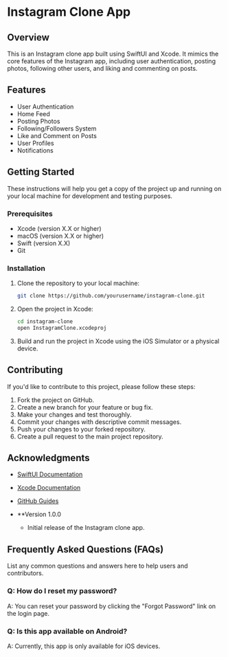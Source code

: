 # Instagram Clone App
## Overview

This is an Instagram clone app built using SwiftUI and Xcode. It mimics the core features of the Instagram app, including user authentication, posting photos, following other users, and liking and commenting on posts.

## Features

- User Authentication
- Home Feed
- Posting Photos
- Following/Followers System
- Like and Comment on Posts
- User Profiles
- Notifications

## Getting Started

These instructions will help you get a copy of the project up and running on your local machine for development and testing purposes.

### Prerequisites

- Xcode (version X.X or higher)
- macOS (version X.X or higher)
- Swift (version X.X)
- Git

### Installation

1. Clone the repository to your local machine:

   ```bash
   git clone https://github.com/yourusername/instagram-clone.git
   ```

2. Open the project in Xcode:

   ```bash
   cd instagram-clone
   open InstagramClone.xcodeproj
   ```

3. Build and run the project in Xcode using the iOS Simulator or a physical device.

## Contributing

If you'd like to contribute to this project, please follow these steps:

1. Fork the project on GitHub.
2. Create a new branch for your feature or bug fix.
3. Make your changes and test thoroughly.
4. Commit your changes with descriptive commit messages.
5. Push your changes to your forked repository.
6. Create a pull request to the main project repository.

## Acknowledgments

- [SwiftUI Documentation](https://developer.apple.com/documentation/swiftui)
- [Xcode Documentation](https://developer.apple.com/documentation/xcode)
- [GitHub Guides](https://guides.github.com/)


- **Version 1.0.0
  - Initial release of the Instagram clone app.

## Frequently Asked Questions (FAQs)

List any common questions and answers here to help users and contributors.

### Q: How do I reset my password?

A: You can reset your password by clicking the "Forgot Password" link on the login page.

### Q: Is this app available on Android?

A: Currently, this app is only available for iOS devices.
